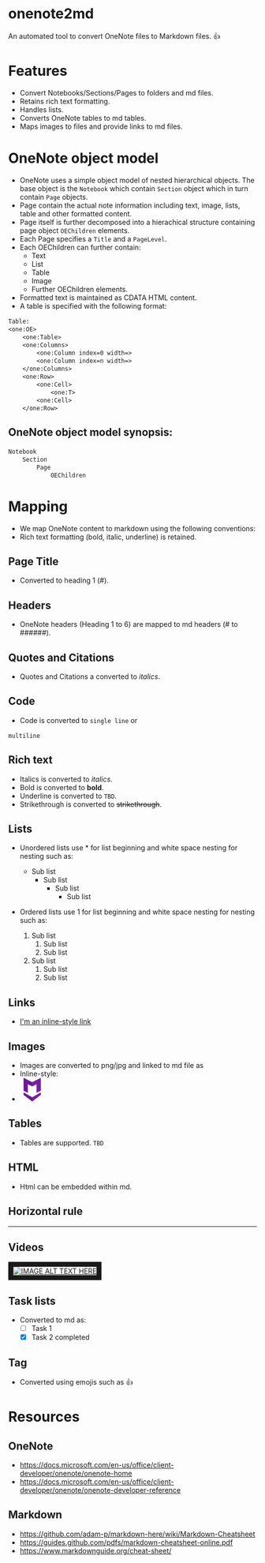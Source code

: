 ﻿# onenote2md
An automated tool to convert OneNote files to Markdown files. :+1:

# Features
- Convert Notebooks/Sections/Pages to folders and md files.
- Retains rich text formatting.
- Handles lists.
- Converts OneNote tables to md tables.
- Maps images to files and provide links to md files.


# OneNote object model
- OneNote uses a simple object model of nested hierarchical objects.
The base object is the `Notebook` which contain `Section` object which in turn contain `Page` objects.
- Page contain the actual note information including text, image, lists, table and other formatted content.
- Page itself is further decomposed into a hierachical structure containing page object `OEChildren` elements.
- Each Page specifies a `Title` and a `PageLevel`.
- Each OEChildren can further contain:
  - Text
  - List
  - Table
  - Image
  - Further OEChildren elements.
- Formatted text is maintained as CDATA HTML content.
- A table is specified with the following format:
```
Table:
<one:OE>
    <one:Table>
    <one:Columns>
        <one:Column index=0 width=>
        <one:Column index=n width=>
    </one:Columns>
    <one:Row>
        <one:Cell>
            <one:T>
        <one:Cell>
    </one:Row>
```

  
## OneNote object model synopsis:
```
Notebook
	Section
		Page
            OEChildren
```


# Mapping
- We map OneNote content to markdown using the following conventions:
- Rich text formatting (bold, italic, underline) is retained.

## Page Title
- Converted to heading 1 (#).

## Headers
- OneNote headers (Heading 1 to 6) are mapped to md headers (# to ######).

## Quotes and Citations
- Quotes and Citations a converted to *italics*.

## Code
- Code is converted to `single line` or
 ``` 
 multiline 
 ```

## Rich text
- Italics is converted to *italics*.
- Bold is converted to **bold**.
- Underline is converted to ``TBD``.
- Strikethrough is converted to ~~strikethrough~~.


## Lists
- Unordered lists use * for list beginning and white space nesting for nesting such as:
  - Sub list  
    - Sub list  
      - Sub list
        - Sub list 

- Ordered lists use 1 for list beginning and white space nesting for nesting such as:
  1. Sub list  
     1. Sub list  
     2. Sub list
  2. Sub list
     1. Sub list 
     2. Sub list

## Links
- [I'm an inline-style link](https://www.google.com)


## Images
- Images are converted to png/jpg and linked to md file as
- Inline-style: 
- ![alt text](https://github.com/adam-p/markdown-here/raw/master/src/common/images/icon48.png "Logo Title Text 1")

## Tables
- Tables are supported. `TBD`


## HTML
- Html can be embedded within md.


## Horizontal rule
---

## Videos
<a href="http://www.youtube.com/watch?feature=player_embedded&v=YOUTUBE_VIDEO_ID_HERE
" target="_blank"><img src="http://img.youtube.com/vi/YOUTUBE_VIDEO_ID_HERE/0.jpg" 
alt="IMAGE ALT TEXT HERE" width="240" height="180" border="10" /></a>

## Task lists
- Converted to md as: 
  - [ ] Task 1
  - [x] Task 2 completed

## Tag
- Converted using emojis such as :+1:

# Resources
## OneNote
- https://docs.microsoft.com/en-us/office/client-developer/onenote/onenote-home
- https://docs.microsoft.com/en-us/office/client-developer/onenote/onenote-developer-reference

## Markdown
- https://github.com/adam-p/markdown-here/wiki/Markdown-Cheatsheet
- https://guides.github.com/pdfs/markdown-cheatsheet-online.pdf
- https://www.markdownguide.org/cheat-sheet/
